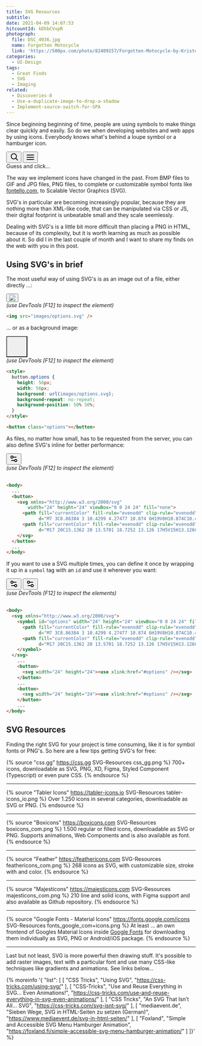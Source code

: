 ```yaml
---
title: SVG Resources
subtitle:
date: 2021-04-09 14:07:53
hitcountId: kDhbCVvpR
photograph:
  file: DSC_4936.jpg
  name: Forgotten Motocycle
  link: 'https://500px.com/photo/82409157/Forgotten-Motocycle-by-Kristof-Zerbe/'
categories:
  - UI-Design
tags:
  - Great Finds
  - SVG
  - Imaging
related:
  - Discoveries-8
  - Use-a-duplicate-image-to-drop-a-shadow
  - Implement-source-switch-for-SPA
---
```

<style>
  #post-SVG-Resources button {
    background-color: #f1f1f1;
    border: none;
    padding: 1rem;
    margin-bottom: 1rem;
    margin-right: 1rem;
    cursor: pointer;
  }
  #post-SVG-Resources em {
    opacity: 0.33;
  }
  #post-SVG-Resources #info {
    color: silver;
    display: block;
    height: 24px;
  }
  #post-SVG-Resources #info.result {
    color: green;
    font-weight: bold;
  }
</style>
<script>
  var timeoutID;
  function setInfo(e,m) {
    let info = document.getElementById(e);
    info.textContent = m;
    info.classList.add("result");
    window.clearTimeout(timeoutID);
    timeoutID = setTimeout(function() {
      info.textContent = "Guess and click...";
      info.classList.remove("result");
      window.clearTimeout(timeoutID);
    }, 2000);
  }
</script>

Since beginning beginning of time, people are using symbols to make things clear quickly and easily. So do we when developing websites and web apps by using icons. Everybody knows what's behind a loupe symbol or a hamburger icon.

<button onClick="setInfo('info', 'Yes, it\'s a SEARCH button ;)');">
<svg width="24" height="24" viewBox="0 0 24 24" fill="none" xmlns="http://www.w3.org/2000/svg">
  <path fill="currentColor" fill-rule="evenodd" clip-rule="evenodd"
    d="M18.319 14.4326C20.7628 11.2941 20.542 6.75347 17.6569 3.86829C14.5327 0.744098 9.46734 0.744098 6.34315 3.86829C3.21895 6.99249 3.21895 12.0578 6.34315 15.182C9.22833 18.0672 13.769 18.2879 16.9075 15.8442C16.921 15.8595 16.9351 15.8745 16.9497 15.8891L21.1924 20.1317C21.5829 20.5223 22.2161 20.5223 22.6066 20.1317C22.9971 19.7412 22.9971 19.1081 22.6066 18.7175L18.364 14.4749C18.3493 14.4603 18.3343 14.4462 18.319 14.4326ZM16.2426 5.28251C18.5858 7.62565 18.5858 11.4246 16.2426 13.7678C13.8995 16.1109 10.1005 16.1109 7.75736 13.7678C5.41421 11.4246 5.41421 7.62565 7.75736 5.28251C10.1005 2.93936 13.8995 2.93936 16.2426 5.28251Z" />
</svg>
</button>
<button onClick="setInfo('info', 'Yeah ... an OPEN MENU button ;)');">
<svg width="24" height="24" viewBox="0 0 24 24" fill="none" xmlns="http://www.w3.org/2000/svg">
  <path fill="currentColor"
    d="M2 6C2 5.44772 2.44772 5 3 5H21C21.5523 5 22 5.44772 22 6C22 6.55228 21.5523 7 21 7H3C2.44772 7 2 6.55228 2 6Z" />
  <path fill="currentColor"
    d="M2 12.0322C2 11.4799 2.44772 11.0322 3 11.0322H21C21.5523 11.0322 22 11.4799 22 12.0322C22 12.5845 21.5523 13.0322 21 13.0322H3C2.44772 13.0322 2 12.5845 2 12.0322Z" />
  <path fill="currentColor"
    d="M3 17.0645C2.44772 17.0645 2 17.5122 2 18.0645C2 18.6167 2.44772 19.0645 3 19.0645H21C21.5523 19.0645 22 18.6167 22 18.0645C22 17.5122 21.5523 17.0645 21 17.0645H3Z" />
</svg>
</button><br><span id="info">Guess and click...</span>

The way we implement icons have changed in the past. From BMP files to GIF and JPG files, PNG files, to complete or customizable symbol fonts like [fontello.com](https://fontello.com), to Scalable Vector Graphics (SVG).

SVG's in particular are becoming increasingly popular, because they are nothing more than XML-like code, that can be manipulated via CSS or JS, their digital footprint is unbeatable small and they scale seemlessly.

Dealing with SVG's is a little bit more difficult than placing a PNG in HTML, because of its complexity, but it is worth learning as much as possible about it. So did I in the last couple of month and I want to share my finds on the web with you in this post.

<!-- more -->

## Using SVG's in brief

The most useful way of using SVG's is as an image out of a file, either directly ...:

<button><img src="{% asset_path options.svg %}" /></button><br><em>(use DevTools [F12] to inspect the element)</em>

```html
<img src="images/options.svg" />
```

... or as a background image:

<style>
  button.options {
    height: 56px;
    width: 56px;
    background-image: url({% asset_path options.svg %});
    background-repeat: no-repeat;
    background-position: 50% 50%;
  }
</style>
<button class="options"></button><br><em>(use DevTools [F12] to inspect the element)</em>

```html
<style>
  button.options {
    height: 56px;
    width: 56px;
    background: url(images/options.svg);
    background-repeat: no-repeat;
    background-position: 50% 50%;
  }
</style>

<button class="options"></button>
```

As files, no matter how small, has to be requested from the server, you can also define SVG's inline for better performance:

<div>
<button>
<svg xmlns="http://www.w3.org/2000/svg"
      width="24" height="24" viewBox="0 0 24 24" fill="none">
  <path fill="currentColor" fill-rule="evenodd" clip-rule="evenodd"
        d="M7 3C8.86384 3 10.4299 4.27477 10.874 6H19V8H10.874C10.4299 9.72523 8.86384 11 7 11C4.79086 11 3 9.20914 3 7C3 4.79086 4.79086 3 7 3ZM7 9C8.10457 9 9 8.10457 9 7C9 5.89543 8.10457 5 7 5C5.89543 5 5 5.89543 5 7C5 8.10457 5.89543 9 7 9Z" />
  <path fill="currentColor" fill-rule="evenodd" clip-rule="evenodd"
        d="M17 20C15.1362 20 13.5701 18.7252 13.126 17H5V15H13.126C13.5701 13.2748 15.1362 12 17 12C19.2091 12 21 13.7909 21 16C21 18.2091 19.2091 20 17 20ZM17 18C18.1046 18 19 17.1046 19 16C19 14.8954 18.1046 14 17 14C15.8954 14 15 14.8954 15 16C15 17.1046 15.8954 18 17 18Z" />
</svg>
</button><br><em>(use DevTools [F12] to inspect the element)</em>
</div><br>

```html
<body>
  ...
  <button>
    <svg xmlns="http://www.w3.org/2000/svg"
        width="24" height="24" viewBox="0 0 24 24" fill="none">
      <path fill="currentColor" fill-rule="evenodd" clip-rule="evenodd"
            d="M7 3C8.86384 3 10.4299 4.27477 10.874 6H19V8H10.874C10.4299 9.72523 8.86384 11 7 11C4.79086 11 3 9.20914 3 7C3 4.79086 4.79086 3 7 3ZM7 9C8.10457 9 9 8.10457 9 7C9 5.89543 8.10457 5 7 5C5.89543 5 5 5.89543 5 7C5 8.10457 5.89543 9 7 9Z" />
      <path fill="currentColor" fill-rule="evenodd" clip-rule="evenodd"
            d="M17 20C15.1362 20 13.5701 18.7252 13.126 17H5V15H13.126C13.5701 13.2748 15.1362 12 17 12C19.2091 12 21 13.7909 21 16C21 18.2091 19.2091 20 17 20ZM17 18C18.1046 18 19 17.1046 19 16C19 14.8954 18.1046 14 17 14C15.8954 14 15 14.8954 15 16C15 17.1046 15.8954 18 17 18Z" />
    </svg>
  </button>
  ...
</body>
```

If you want to use a SVG multiple times, you can define it once by wrapping it up in a ``symbol`` tag with an ``id`` and use it wherever you want:

<div>
<svg xmlns="http://www.w3.org/2000/svg" hidden style="display:none">
  <symbol id="options" width="24" height="24" viewBox="0 0 24 24" fill="none">
    <path fill="currentColor" fill-rule="evenodd" clip-rule="evenodd"
          d="M7 3C8.86384 3 10.4299 4.27477 10.874 6H19V8H10.874C10.4299 9.72523 8.86384 11 7 11C4.79086 11 3 9.20914 3 7C3 4.79086 4.79086 3 7 3ZM7 9C8.10457 9 9 8.10457 9 7C9 5.89543 8.10457 5 7 5C5.89543 5 5 5.89543 5 7C5 8.10457 5.89543 9 7 9Z" />
    <path fill="currentColor" fill-rule="evenodd" clip-rule="evenodd"
          d="M17 20C15.1362 20 13.5701 18.7252 13.126 17H5V15H13.126C13.5701 13.2748 15.1362 12 17 12C19.2091 12 21 13.7909 21 16C21 18.2091 19.2091 20 17 20ZM17 18C18.1046 18 19 17.1046 19 16C19 14.8954 18.1046 14 17 14C15.8954 14 15 14.8954 15 16C15 17.1046 15.8954 18 17 18Z" />
  </symbol>
</svg>
<button><svg width="24" height="24"><use xlink:href="#options" /></svg></button>
<button><svg width="24" height="24"><use xlink:href="#options" /></svg></button><br><em>(use DevTools [F12] to inspect the elements)</em>
</div><br>

```html
<body>
  <svg xmlns="http://www.w3.org/2000/svg">
    <symbol id="options" width="24" height="24" viewBox="0 0 24 24" fill="none">
      <path fill="currentColor" fill-rule="evenodd" clip-rule="evenodd"
            d="M7 3C8.86384 3 10.4299 4.27477 10.874 6H19V8H10.874C10.4299 9.72523 8.86384 11 7 11C4.79086 11 3 9.20914 3 7C3 4.79086 4.79086 3 7 3ZM7 9C8.10457 9 9 8.10457 9 7C9 5.89543 8.10457 5 7 5C5.89543 5 5 5.89543 5 7C5 8.10457 5.89543 9 7 9Z" />
      <path fill="currentColor" fill-rule="evenodd" clip-rule="evenodd"
            d="M17 20C15.1362 20 13.5701 18.7252 13.126 17H5V15H13.126C13.5701 13.2748 15.1362 12 17 12C19.2091 12 21 13.7909 21 16C21 18.2091 19.2091 20 17 20ZM17 18C18.1046 18 19 17.1046 19 16C19 14.8954 18.1046 14 17 14C15.8954 14 15 14.8954 15 16C15 17.1046 15.8954 18 17 18Z" />
    </symbol>
  </svg>
    ...
    <button>
      <svg width="24" height="24"><use xlink:href="#options" /></svg>
    </button>
    ...
    <button>
      <svg width="24" height="24"><use xlink:href="#options" /></svg>
    </button>
    ...
</body>
```

## SVG Resources

Finding the right SVG for your project is time consuming, like it is for symbol fonts or PNG's. So here are a few tips getting SVG's for free:

{% source "css.gg" https://css.gg SVG-Resources css_gg.png %}
700+ icons, downloadable as SVG, PNG, XD, Figma, Styled Component (Typescript) or even pure CSS.
{% endsource %}

---

{% source "Tabler Icons" https://tabler-icons.io SVG-Resources tabler-icons_io.png %}
Over 1.250 icons in several categories, downloadable as SVG or PNG.
{% endsource %}

---

{% source "Boxicons" https://boxicons.com SVG-Resources boxicons_com.png %}
  1.500 regular or filled icons, downloadable as SVG or PNG. Supports animations, Web Components and is also available as font.
{% endsource %}

---

{% source "Feather" https://feathericons.com SVG-Resources feathericons_com.png %}
  268 icons as SVG, with customizable size, stroke with and color.
{% endsource %}

---

{% source "Majesticons" https://majesticons.com SVG-Resources majesticons_com.png %}
  210 line and solid icons, with Figma support and also available as Github repository.
{% endsource %}

---

{% source "Google Fonts - Material Icons" https://fonts.google.com/icons SVG-Resources fonts_google_com+icons.png %}
  At least ... an own frontend of Googles Material Icons inside [Google Fonts](https://font.google.com) for downloading them individually as SVG, PNG or Android/iOS package.
{% endsource %}

---

Last but not least, SVG is more powerful then drawing stuff. It's possible to add raster images, text with a particular font and use many CSS-like techniques like gradients and animations. See links below...

{% moreinfo '{ "list": [
  [
    "CSS Tricks", "Using SVG",
    "https://css-tricks.com/using-svg/"
  ],
  [
    "CSS-Tricks", "Use and Reuse Everything in SVG… Even Animations!",
    "https://css-tricks.com/use-and-reuse-everything-in-svg-even-animations/"
  ],
  [
    "CSS Tricks", "An SVG That Isn’t All… SVG",
    "https://css-tricks.com/svg-isnt-svg/"
  ],
  [
    "mediaevent.de", "Sieben Wege, SVG in HTML-Seiten zu setzen (German)",
    "https://www.mediaevent.de/svg-in-html-seiten/"
  ],
  [
    "Foxland", "Simple and Accessible SVG Menu Hamburger Animation",
    "https://foxland.fi/simple-accessible-svg-menu-hamburger-animation/"
  ]
]}' %}
